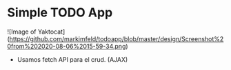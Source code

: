 # Simple TODO App

![Image of Yaktocat]
(https://github.com/markimfeld/todoapp/blob/master/design/Screenshot%20from%202020-08-06%2015-59-34.png)

- Usamos fetch API para el crud. (AJAX)
